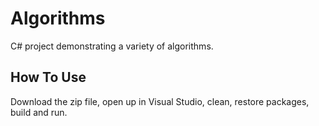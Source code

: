 # Algorithms
C# project demonstrating a variety of algorithms.

## How To Use
Download the zip file, open up in Visual Studio, clean, restore packages, build and run.
